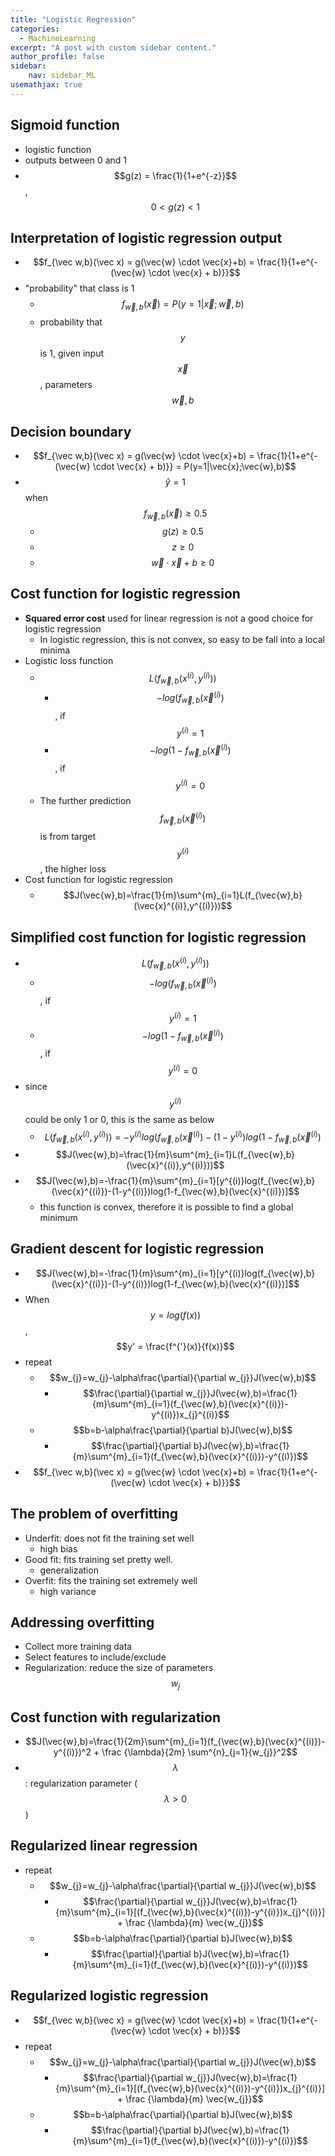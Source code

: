```yaml
---
title: "Logistic Regression"
categories:
  - MachineLearning 
excerpt: "A post with custom sidebar content."
author_profile: false
sidebar:
    nav: sidebar_ML
usemathjax: true
---
```



## Sigmoid function

- logistic function
- outputs between 0 and 1
- $$g(z) = \frac{1}{1+e^{-z}}$$, $$0 < g(z) < 1$$

## Interpretation of logistic regression output

- $$f_{\vec w,b}(\vec x) = g(\vec{w} \cdot \vec{x}+b) = \frac{1}{1+e^{-(\vec{w} \cdot \vec{x} + b)}}$$
- "probability" that class is 1
  - $$f_{\vec w,b}(\vec x) = P(y=1|\vec{x};\vec{w},b)$$
  - probability that $$y$$ is 1, given input $$\vec{x}$$, parameters $$\vec{w}, b$$

## Decision boundary

- $$f_{\vec w,b}(\vec x) = g(\vec{w} \cdot \vec{x}+b) = \frac{1}{1+e^{-(\vec{w} \cdot \vec{x} + b)}}  = P(y=1|\vec{x};\vec{w},b)$$
- $$\hat{y}=1$$ when $$f_{\vec w,b}(\vec x) \geq 0.5$$
  - $$g(z) \geq 0.5$$
  - $$z\geq 0$$
  - $$\vec{w} \cdot \vec{x} + b \geq 0$$

## Cost function for logistic regression

- **Squared error cost** used for linear regression is not a good choice for logistic regression
  - In logistic regression, this is not convex, so easy to be fall into a local minima
- Logistic loss function
  - $$L(f_{\vec{w},b}(x^{(i)},y^{(i)}))$$
    - $$-log(f_{\vec{w},b}(\vec{x}^{(i)})$$, if $$y^{(i)}=1$$
    - $$-log(1-f_{\vec{w},b}(\vec{x}^{(i)})$$, if $$y^{(i)}=0$$
  - The further prediction $$f_{\vec{w},b}(\vec{x}^{(i)})$$ is from target $$y^{(i)}$$, the higher loss
- Cost function for logistic regression
  - $$J(\vec{w},b)=\frac{1}{m}\sum^{m}_{i=1}L(f_{\vec{w},b}(\vec{x}^{(i)},y^{(i)}))$$

## Simplified cost function for logistic regression

- $$L(f_{\vec{w},b}(x^{(i)},y^{(i)}))$$
  - $$-log(f_{\vec{w},b}(\vec{x}^{(i)})$$, if $$y^{(i)}=1$$
  - $$-log(1-f_{\vec{w},b}(\vec{x}^{(i)})$$, if $$y^{(i)}=0$$
- since $$y^{(i)}$$ could be only 1 or 0, this is the same as below
  - $$L(f_{\vec{w},b}(x^{(i)},y^{(i)}))=-y^{(i)}log(f_{\vec{w},b}(\vec{x}^{(i)})-(1-y^{(i)})log(1-f_{\vec{w},b}(\vec{x}^{(i)})$$
- $$J(\vec{w},b)=\frac{1}{m}\sum^{m}_{i=1}L(f_{\vec{w},b}(\vec{x}^{(i)},y^{(i)}))$$
- $$J(\vec{w},b)=-\frac{1}{m}\sum^{m}_{i=1}[y^{(i)}log(f_{\vec{w},b}(\vec{x}^{(i)})-(1-y^{(i)})log(1-f_{\vec{w},b}(\vec{x}^{(i)})]$$
  - this function is convex, therefore it is possible to find a global minimum

## Gradient descent for logistic regression

- $$J(\vec{w},b)=-\frac{1}{m}\sum^{m}_{i=1}[y^{(i)}log(f_{\vec{w},b}(\vec{x}^{(i)})-(1-y^{(i)})log(1-f_{\vec{w},b}(\vec{x}^{(i)})]$$
- When $$y=log(f(x))$$ , $$y' = \frac{f^{'}(x)}{f(x)}$$
- repeat
  - $$w_{j}=w_{j}-\alpha\frac{\partial}{\partial w_{j}}J(\vec{w},b)$$
    - $$\frac{\partial}{\partial w_{j}}J(\vec{w},b)=\frac{1}{m}\sum^{m}_{i=1}(f_{\vec{w},b}(\vec{x}^{(i)})-y^{(i)})x_{j}^{(i)}$$
  - $$b=b-\alpha\frac{\partial}{\partial b}J(\vec{w},b)$$
    - $$\frac{\partial}{\partial b}J(\vec{w},b)=\frac{1}{m}\sum^{m}_{i=1}(f_{\vec{w},b}(\vec{x}^{(i)})-y^{(i)})$$
- $$f_{\vec w,b}(\vec x) = g(\vec{w} \cdot \vec{x}+b) = \frac{1}{1+e^{-(\vec{w} \cdot \vec{x} + b)}}$$

## The problem of overfitting

- Underfit: does not fit the training set well
  - high bias
- Good fit: fits training set pretty well.
  - generalization
- Overfit: fits the training set extremely well
  - high variance

## Addressing overfitting

- Collect more training data
- Select features to include/exclude
- Regularization: reduce the size of parameters $$w_{j}$$

## Cost function with regularization

- $$J(\vec{w},b)=\frac{1}{2m}\sum^{m}_{i=1}(f_{\vec{w},b}(\vec{x}^{(i)})-y^{(i)})^2 + \frac {\lambda}{2m} \sum^{n}_{j=1}{w_{j}}^2$$
- $$\lambda$$: regularization parameter ($$\lambda > 0$$)

## Regularized linear regression

- repeat
  - $$w_{j}=w_{j}-\alpha\frac{\partial}{\partial w_{j}}J(\vec{w},b)$$
    - $$\frac{\partial}{\partial w_{j}}J(\vec{w},b)=\frac{1}{m}\sum^{m}_{i=1}[(f_{\vec{w},b}(\vec{x}^{(i)})-y^{(i)})x_{j}^{(i)}] + \frac {\lambda}{m} \vec{w_{j}}$$
  - $$b=b-\alpha\frac{\partial}{\partial b}J(\vec{w},b)$$
    - $$\frac{\partial}{\partial b}J(\vec{w},b)=\frac{1}{m}\sum^{m}_{i=1}(f_{\vec{w},b}(\vec{x}^{(i)})-y^{(i)})$$

## Regularized logistic regression

- $$f_{\vec w,b}(\vec x) = g(\vec{w} \cdot \vec{x}+b) = \frac{1}{1+e^{-(\vec{w} \cdot \vec{x} + b)}}$$
- repeat
  - $$w_{j}=w_{j}-\alpha\frac{\partial}{\partial w_{j}}J(\vec{w},b)$$
    - $$\frac{\partial}{\partial w_{j}}J(\vec{w},b)=\frac{1}{m}\sum^{m}_{i=1}[(f_{\vec{w},b}(\vec{x}^{(i)})-y^{(i)})x_{j}^{(i)}] + \frac {\lambda}{m} \vec{w_{j}}$$
  - $$b=b-\alpha\frac{\partial}{\partial b}J(\vec{w},b)$$
    - $$\frac{\partial}{\partial b}J(\vec{w},b)=\frac{1}{m}\sum^{m}_{i=1}(f_{\vec{w},b}(\vec{x}^{(i)})-y^{(i)})$$

